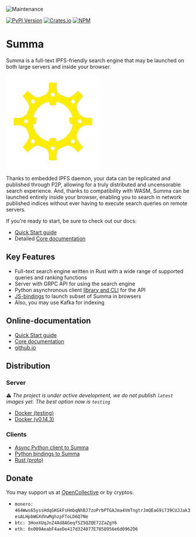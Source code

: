 ![Maintenance](https://img.shields.io/badge/maintenance-activly--developing-brightgreen.svg)

[![PyPI Version](https://img.shields.io/pypi/v/aiosumma.svg?label=aiosumma%20(Python))](https://pypi.python.org/pypi/aiosumma)
[![Crates.io](https://img.shields.io/crates/v/summa-proto.svg?label=summa-proto%20(Rust))](https://crates.io/crates/summa-proto)
[![NPM](https://img.shields.io/npm/v/summa-wasm.svg?label=summa-wasm%20(JS))](https://www.npmjs.com/package/summa-wasm)

# Summa

Summa is a full-text IPFS-friendly search engine that may be launched on both large servers and inside your browser.

<img src="docs/assets/gear-logo-removebg.png" width=256 height=256>

Thanks to embedded IPFS daemon, your data can be replicated and published through P2P, allowing for a truly distributed and
uncensorable search experience. And, thanks to compatibility with WASM, Summa can be launched entirely
inside your browser, enabling you to search in network published indices without ever having to execute search queries
on remote servers.

If you're ready to start, be sure to check out our docs:
- [Quick Start guide](https://izihawa.github.io/summa/quick-start)
- Detailed [Core documentation](https://izihawa.github.io/summa/core)

## Key Features

- Full-text search engine written in Rust with a wide range of supported queries and ranking functions
- Server with GRPC API for using the search engine 
- Python asynchronous client [library and CLI](https://izihawa.github.io/summa/apis/python-api) for the API
- [JS-bindings](https://izihawa.github.io/summa/apis/js-api) to launch subset of Summa in browsers
- Also, you may use Kafka for indexing

## Online-documentation

- [Quick Start guide](https://izihawa.github.io/summa/quick-start)
- [Core documentation](https://izihawa.github.io/summa/core)
- [github.io](https://izihawa.github.io/summa)

## Distribution

### Server

⚠️ *The project is under active development, we do not publish `latest` images yet. The best option now
is `testing`*

- [Docker (testing)](https://hub.docker.com/r/izihawa/summa-server/testing)
- [Docker (v0.14.3)](https://hub.docker.com/r/izihawa/summa-server/0.14.3)

### Clients

- [Async Python client to Summa](https://pypi.org/project/aiosumma/)
- [Python bindings to Summa](https://pypi.org/project/summa_embed/)
- [Rust (proto)](https://lib.rs/crates/summa-proto)

## Donate

You may support us at [OpenCollective](https://opencollective.com/izihawa) or by cryptos:
- `monero: 464Wws65yssHdqGKGkFsHmbqNhBJ7zoPrbPTGAJma4VmTngtrJmQEaG9i739CUJJak3esALHpbWGXdVwMghzpFToLD6Q7Ne`
- `btc: 3HooXUqJnZ4Ad8AGeqfSZ5QZQE72ZaZgY6`
- `eth: 0x009AeabF4aeDe417d324077E7858956e6d0962D6`
